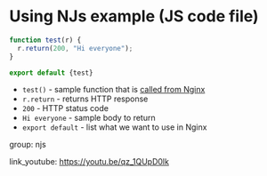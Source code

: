 # Using NJs example (JS code file)

```js
function test(r) {
  r.return(200, "Hi everyone");
}

export default {test}
```

- `test()` - sample function that is [called from Nginx](/nginx/using-njs-example)
- `r.return` - returns HTTP response
- `200` - HTTP status code
- `Hi everyone` - sample body to return
- `export default` - list what we want to use in Nginx

group: njs


link_youtube: https://youtu.be/qz_1QUpD0lk
